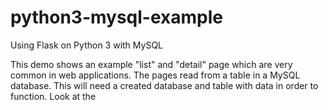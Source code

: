 # python3-mysql-example
Using Flask on Python 3 with MySQL

This demo shows an example "list" and "detail" page which are very common in web applications.  The pages read from a table in a MySQL database.  This will need a created database and table with data in order to function.  Look at the 
